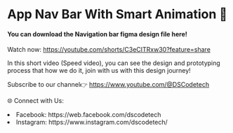 # App Nav Bar With Smart Animation 🍔

<h4>You can download the Navigation bar figma design file here!</h4>

Watch now: https://youtube.com/shorts/C3eCITRxw30?feature=share

<p>In this short video (Speed video), you can see the design and prototyping process that how we do it, join with us with this design journey!</p>

Subscribe to our channel👉 https://www.youtube.com/@DSCodetech


🌐 Connect with Us:

<li>Facebook: https://web.facebook.com/dscodetech</li>
<li>Instagram: https://www.instagram.com/dscodetech/</li>



